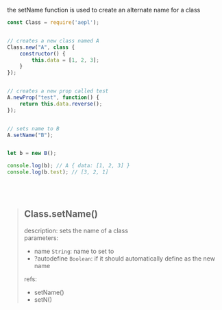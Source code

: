 the setName function is used to create an alternate name for a class
```js
const Class = require('aepl');


// creates a new class named A
Class.new("A", class {
    constructor() {
        this.data = [1, 2, 3];
    }
});


// creates a new prop called test
A.newProp("test", function() {
    return this.data.reverse();
});


// sets name to B
A.setName("B");


let b = new B();

console.log(b); // A { data: [1, 2, 3] }
console.log(b.test); // [3, 2, 1]
```

<br><br>

> ## Class.setName()
> description: sets the name of a class<br>
> parameters: 
> - name `String`: name to set to
> - ?autodefine `Boolean`: if it should automatically define as the new name
> 
> refs:
> - setName()
> - setN()